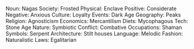 Noun: Nagas
Society: Frosted
Physical: Enclave
Positive: Considerate
Negative: Anxious
Culture: Loyalty
Events: Dark Age
Geography: Peaks
Religion: Agnosticism
Economics: Mercantilism
Diets: Mycophagous
Tech: Stone Age
Nature: Symbiotic
Conflict: Combative
Occupations: Shaman
Symbols: Serpent
Architecture: Stilt houses
Language: Melodic
Fashion: Naturalistic
Laws: Egalitarian